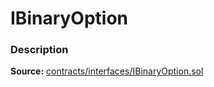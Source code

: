 # IBinaryOption

### Description <a id="description"></a>

**Source:** [contracts/interfaces/IBinaryOption.sol](https://github.com/perifinance/peri-finance/blob/master/contracts/interfaces/IBinaryOption.sol)

